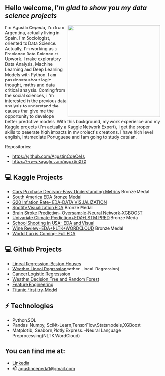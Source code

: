 
<h2> Hello welcome, <i>I'm glad to show you my data science projects</i></h2>

<img align='right' src='http://www.jenyalestina.com/blog/wp-content/uploads/2019/05/web-development-1024x582.jpg' width='300"'>

I'm Agustin Cepeda, I'm from Argentina, actually living in Spain. I'm Sociologist, oriented to Data Science. Actually, I'm working as a Freelance Data Science at Upwork. I make exploratory Data Analysis, Machine Learning and Deep Learning Models with Python.
I am passionate about logic thought, maths and data critical analysis.
Coming from the social sciences, i 'm interested in the previous data analysis to understand the causes that give me the opportunity to develope better predictive models. With this background, my work experience and my Kaggle projects (I'm actually a Kaggle Network Expert), i get the proper skills to generate high impacts in my project's creations.
I have high level english, Intemediate Portuguese and I am going to study catalan.

Repositories: 
 * https://github.com/AgustinCdeCelis
 * https://www.kaggle.com/agustin222

## 💻 Kaggle Projects
* [Cars Purchase Decision-Easy Understanding Metrics](https://www.kaggle.com/code/agustin222/easy-understanding-metrics) Bronze Medal
* [South America EDA ](https://www.kaggle.com/code/agustin222/south-america-eda) Bronze Medal
* [G20 Inflation Rate- EDA-DATA VISUALIZATION](https://www.kaggle.com/code/agustin222/g20-inflation-rate-dv)
* [Spotify Visualization EDA](https://www.kaggle.com/code/agustin222/spotify-visual-and-eda) Bronze Medal
* [Brain Stroke Prediction- Oversample-Neural Network-XGBOOST](https://www.kaggle.com/code/agustin222/oversamp-nn-xgb)
* [Univariate Climate Prediction+EDA+LSTM PRED](https://www.kaggle.com/code/agustin222/eda-lstm-forecast-pred) Bronze Medal
* [School Shooting in USA- EDA and Visual](https://www.kaggle.com/code/agustin222/usa-sch-shoot-eda)
* [Wine Review+EDA+NLTK+WORDCLOUD](https://www.kaggle.com/code/agustin222/wine-review-eda-nltk-cloud) Bronze Medal
* [World Cup is Coming- Full EDA](https://www.kaggle.com/code/agustin222/world-cup-is-coming-full-eda)

## 💻 Github Projects
* [Lineal Regression-Boston Houses](https://github.com/AgustinCdeCelis/Linear-Regression)
* [Weather Lineal Regression](https://github.com/AgustinCdeCeli)eather-Lineal-Regression)
* [Cancer Logistic Regresssion](https://github.com/AgustinCdeCelis/Cancer-Logistic-Regression)
* [Weather Decision Tree and Random Forest](https://github.com/AgustinCdeCelis/DecisionTreeAndRandomForest)
* [Feature Engineering](https://github.com/AgustinCdeCelis/Feature-Engineer/blob/main/feature-engineering.ipynb)
* [Titanic First try-Model](https://github.com/AgustinCdeCelis/Titanic-First-Try)


## ⚡ Technologies 
- Python,SQL
- Pandas, Numpy, Scikit-Learn,TensorFlow,Statsmodels,XGBoost
- Matplotlib, Seaborn,Plotly.Express.
-Neural Language Preprocessing(NLTK,WordCloud)


## You can find me at:
* [Linkedin](www.linkedin.com/in/agustin-cepeda)
* 📫 agustincepeda1@gmail.com







<!--
**AgustinCdeCelis/AgustinCdeCelis** is a ✨ _special_ ✨ repository because its `README.md` (this file) appears on your GitHub profile.

